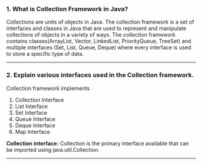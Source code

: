 ### 1. What is Collection Framework in Java?

Collections are units of objects in Java. The collection framework is a set of interfaces and classes in Java that are used to represent and manipulate collections of objects in a variety of ways. The collection framework contains classes(ArrayList, Vector, LinkedList, PriorityQueue, TreeSet) and multiple interfaces (Set, List, Queue, Deque) where every interface is used to store a specific type of data.

---

### 2. Explain various interfaces used in the Collection framework.

Collection framework implements

1.  Collection Interface
2.  List Interface
3.  Set Interface
4.  Queue Interface
5.  Deque Interface
6.  Map Interface

****Collection interface:**** Collection is the primary interface available that can be imported using java.util.Collection.

---
